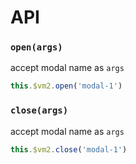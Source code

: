 # API

### `open(args)`
accept modal name as `args`

```javascript
this.$vm2.open('modal-1')
```

### `close(args)`
accept modal name as `args`

```javascript
this.$vm2.close('modal-1')
```